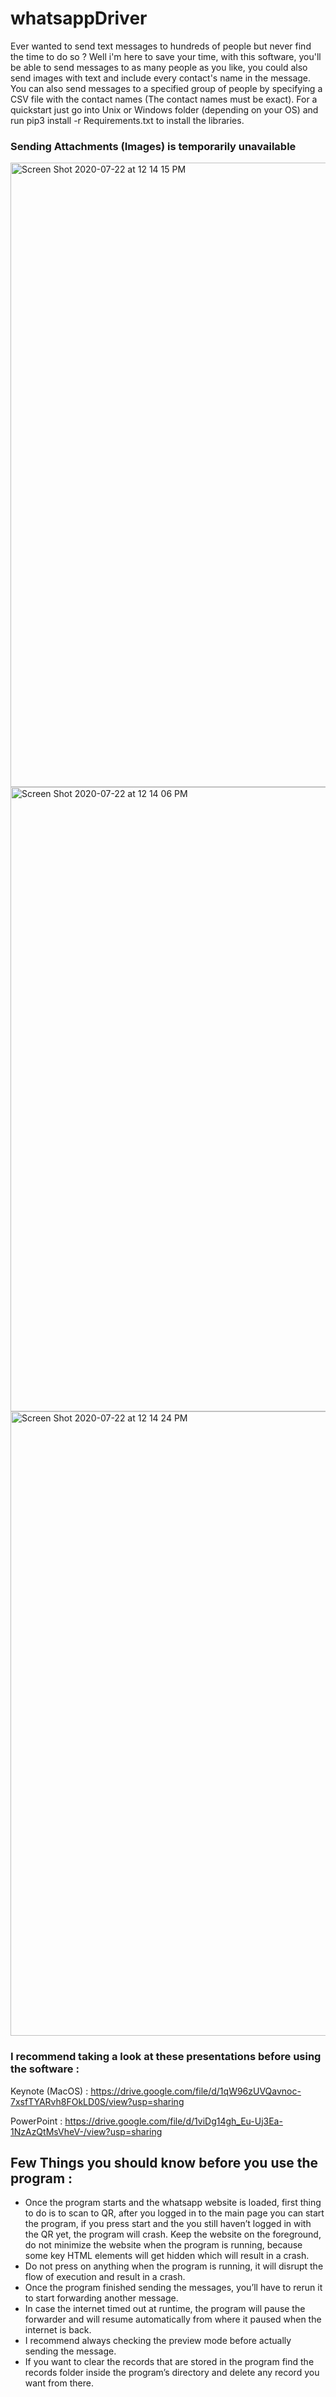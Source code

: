 # whatsappDriver



Ever wanted to send text messages to hundreds of people but never find the time to do so ? Well i'm here to save your time, with this software, you'll be able to send messages to as many people as you like, you could also send images with text and include every contact's name in the message. You can also send messages to a specified group of people by specifying a CSV file with the contact names (The contact names must be exact). For a quickstart just go into Unix or Windows folder (depending on your OS) and run pip3 install -r Requirements.txt to install the libraries.

### Sending Attachments (Images) is temporarily unavailable 

<img width="999" alt="Screen Shot 2020-07-22 at 12 14 15 PM" src="https://user-images.githubusercontent.com/33400226/88164827-f7619080-cc14-11ea-9f72-4a504cf38d73.png">

<img width="999" alt="Screen Shot 2020-07-22 at 12 14 06 PM" src="https://user-images.githubusercontent.com/33400226/88164828-f892bd80-cc14-11ea-98c3-a9b45e15c010.png">

<img width="999" alt="Screen Shot 2020-07-22 at 12 14 24 PM" src="https://user-images.githubusercontent.com/33400226/88164819-f3ce0980-cc14-11ea-8955-2f97e65e0150.png">

### I recommend taking a look at these presentations before using the software : 

Keynote (MacOS) : https://drive.google.com/file/d/1qW96zUVQavnoc-7xsfTYARvh8FOkLD0S/view?usp=sharing

PowerPoint : https://drive.google.com/file/d/1viDg14gh_Eu-Uj3Ea-1NzAzQtMsVheV-/view?usp=sharing

## Few Things you should know before you use the program :

- Once the program starts and the whatsapp website is loaded, first thing to do is to scan to QR, after you logged in to the main page you can start the program, if you press start and the you still haven’t logged in with the QR yet, the program will crash.
Keep the website on the foreground, do not minimize the website when the program is running, because some key HTML elements will get hidden which will result in a crash.
- Do not press on anything when the program is running, it will disrupt the flow of execution and result in a crash.
- Once the program finished sending the messages, you’ll have to rerun it to start forwarding another message.
- In case the internet timed out at runtime, the program will pause the forwarder and will resume automatically from where it paused when the internet is back.
- I recommend always checking the preview mode before actually sending the message.
- If you want to clear the records that are stored in the program find the records folder inside the program’s directory and delete any record you want from there.

